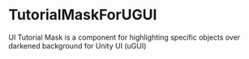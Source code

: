 # TutorialMaskForUGUI
UI Tutorial Mask is a component for highlighting specific objects over darkened background for Unity UI (uGUI)
